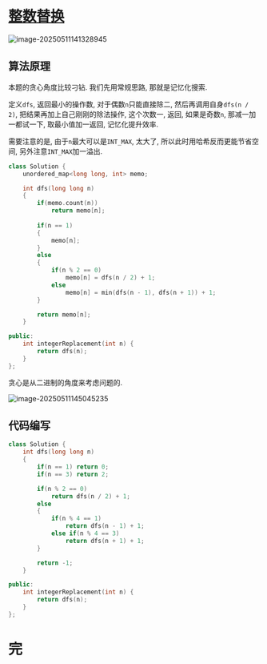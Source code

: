 # [整数替换](https://leetcode.cn/problems/integer-replacement/)

![image-20250511141328945](https://md-wind.oss-cn-nanjing.aliyuncs.com/md/20250511141329002.png)

## 算法原理

本题的贪心角度比较刁钻. 我们先用常规思路, 那就是记忆化搜索.

定义`dfs`, 返回最小的操作数, 对于偶数`n`只能直接除二, 然后再调用自身`dfs(n / 2)`, 把结果再加上自己刚刚的除法操作, 这个次数一, 返回, 如果是奇数`n`, 那减一加一都试一下, 取最小值加一返回, 记忆化提升效率.

需要注意的是, 由于`n`最大可以是`INT_MAX`, 太大了, 所以此时用哈希反而更能节省空间, 另外注意`INT_MAX`加一溢出.

```cpp
class Solution {
    unordered_map<long long, int> memo;

    int dfs(long long n)
    {
        if(memo.count(n))
            return memo[n];
        
        if(n == 1)
        {
            memo[n];
        }
        else
        {
            if(n % 2 == 0)
                memo[n] = dfs(n / 2) + 1;
            else
                memo[n] = min(dfs(n - 1), dfs(n + 1)) + 1;
        }

        return memo[n];
    }

public:
    int integerReplacement(int n) {
        return dfs(n);
    }
};
```

贪心是从二进制的角度来考虑问题的.

![image-20250511145045235](https://md-wind.oss-cn-nanjing.aliyuncs.com/md/20250511145045671.png)

## 代码编写

```cpp
class Solution {
    int dfs(long long n)
    {
        if(n == 1) return 0;
        if(n == 3) return 2;

        if(n % 2 == 0)
            return dfs(n / 2) + 1;
        else
        {
            if(n % 4 == 1)
                return dfs(n - 1) + 1;
            else if(n % 4 == 3)
                return dfs(n + 1) + 1;
        }

        return -1;
    }

public:
    int integerReplacement(int n) {
        return dfs(n);
    }
};
```

# 完
